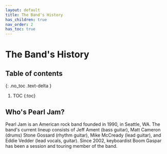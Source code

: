```yaml
---
layout: default
title: The Band's History
has_children: true
nav_order: 2
has_toc: true
---
```

# The Band's History

## Table of contents
{: .no_toc .text-delta }

1. TOC
{:toc}

## Who's Pearl Jam? 
Pearl Jam is an American rock band founded in 1990, in Seattle, WA. The band's current lineup consists of Jeff Ament (bass guitar), Matt Cameron (drums) Stone Gossard (rhythm guitar), Mike McCready (lead guitar), and Eddie Vedder (lead vocals, guitar). Since 2002, keyboardist Boom Gaspar has been a session and touring member of the band.


